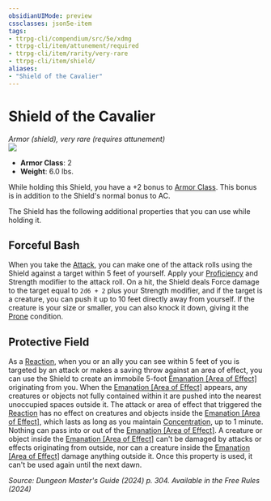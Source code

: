 ```yaml
---
obsidianUIMode: preview
cssclasses: json5e-item
tags:
- ttrpg-cli/compendium/src/5e/xdmg
- ttrpg-cli/item/attunement/required
- ttrpg-cli/item/rarity/very-rare
- ttrpg-cli/item/shield/
aliases: 
- "Shield of the Cavalier"
---
```

# Shield of the Cavalier
*Armor (shield), very rare (requires attunement)*  
![](3-Mechanics/CLI/items/img/shield-of-the-cavalier.webp#right)

- **Armor Class**: 2
- **Weight**: 6.0 lbs.

While holding this Shield, you have a +2 bonus to [Armor Class](3-Mechanics/CLI/rules/variant-rules/armor-class-xphb.md). This bonus is in addition to the Shield's normal bonus to AC.

The Shield has the following additional properties that you can use while holding it.

## Forceful Bash

When you take the [Attack](3-Mechanics/CLI/rules/actions.md#Attack), you can make one of the attack rolls using the Shield against a target within 5 feet of yourself. Apply your [Proficiency](3-Mechanics/CLI/rules/variant-rules/proficiency-xphb.md) and Strength modifier to the attack roll. On a hit, the Shield deals Force damage to the target equal to `2d6 + 2` plus your Strength modifier, and if the target is a creature, you can push it up to 10 feet directly away from yourself. If the creature is your size or smaller, you can also knock it down, giving it the [Prone](3-Mechanics/CLI/rules/conditions.md#Prone) condition.

## Protective Field

As a [Reaction](3-Mechanics/CLI/rules/variant-rules/reaction-xphb.md), when you or an ally you can see within 5 feet of you is targeted by an attack or makes a saving throw against an area of effect, you can use the Shield to create an immobile 5-foot [Emanation [Area of Effect]](3-Mechanics/CLI/rules/variant-rules/emanation-area-of-effect-xphb.md) originating from you. When the [Emanation [Area of Effect]](3-Mechanics/CLI/rules/variant-rules/emanation-area-of-effect-xphb.md) appears, any creatures or objects not fully contained within it are pushed into the nearest unoccupied spaces outside it. The attack or area of effect that triggered the [Reaction](3-Mechanics/CLI/rules/variant-rules/reaction-xphb.md) has no effect on creatures and objects inside the [Emanation [Area of Effect]](3-Mechanics/CLI/rules/variant-rules/emanation-area-of-effect-xphb.md), which lasts as long as you maintain [Concentration](3-Mechanics/CLI/rules/conditions.md#Concentration), up to 1 minute. Nothing can pass into or out of the [Emanation [Area of Effect]](3-Mechanics/CLI/rules/variant-rules/emanation-area-of-effect-xphb.md). A creature or object inside the [Emanation [Area of Effect]](3-Mechanics/CLI/rules/variant-rules/emanation-area-of-effect-xphb.md) can't be damaged by attacks or effects originating from outside, nor can a creature inside the [Emanation [Area of Effect]](3-Mechanics/CLI/rules/variant-rules/emanation-area-of-effect-xphb.md) damage anything outside it. Once this property is used, it can't be used again until the next dawn.

*Source: Dungeon Master's Guide (2024) p. 304. Available in the Free Rules (2024)*